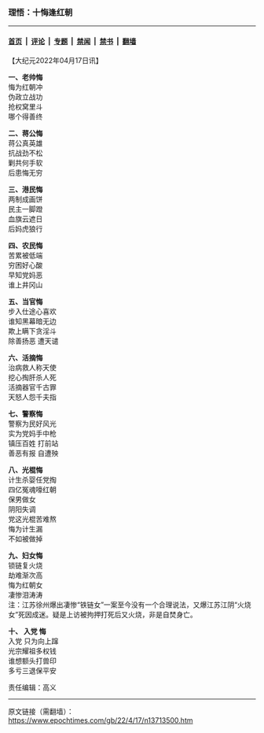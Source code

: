 ### 理悟：十悔逢红朝

---

#### [首页](../../../..?n13713500) &nbsp;|&nbsp; [评论](../../../../../epoch-comment?n13713500) &nbsp;|&nbsp; [专题](../../../../../epoch-special?n13713500) &nbsp;|&nbsp; [禁闻](../../../../../epoch-news?n13713500) &nbsp;|&nbsp; [禁书](../../../../../books?n13713500) &nbsp;|&nbsp; [翻墙](https://github.com/gfw-breaker/nogfw/blob/master/README.md?n13713500)


<div class="post_content" id="artbody" itemprop="articleBody">
 <!-- article content begin -->
 <p>
  【大纪元2022年04月17日讯】
 </p>
 <p>
  <strong>
   一、老帅悔
  </strong>
  <br/>
  悔为红朝冲
  <br/>
  伪政立战功
  <br/>
  抢权窝里斗
  <br/>
  哪个得善终
 </p>
 <p>
  <strong>
   二、蒋公悔
  </strong>
  <br/>
  蒋公真英雄
  <br/>
  抗战劲不松
  <br/>
  剿共何手软
  <br/>
  后患悔无穷
 </p>
 <p>
  <strong>
   三、港民悔
  </strong>
  <br/>
  两制成画饼
  <br/>
  民主一脚蹬
  <br/>
  血旗云遮日
  <br/>
  后妈虎狼行
 </p>
 <p>
  <strong>
   四、农民悔
  </strong>
  <br/>
  苦累被低端
  <br/>
  穷困好心酸
  <br/>
  早知党妈恶
  <br/>
  谁上井冈山
 </p>
 <p>
  <strong>
   五、当官悔
  </strong>
  <br/>
  步入仕途心喜欢
  <br/>
  谁知黑幕暗无边
  <br/>
  欺上瞒下贪淫斗
  <br/>
  除善扬恶
  <ok href="https://www.epochtimes.com/gb/tag/%E9%81%AD%E5%A4%A9%E8%B0%B4.html">
   遭天谴
  </ok>
 </p>
 <p>
  <strong>
   六、活摘悔
  </strong>
  <br/>
  治病救人称天使
  <br/>
  挖心掏肝杀人死
  <br/>
  活摘器官千古罪
  <br/>
  天怒人怨千夫指
 </p>
 <p>
  <strong>
   七、警察悔
  </strong>
  <br/>
  警察为民好风光
  <br/>
  实为党妈手中枪
  <br/>
  <ok href="https://www.epochtimes.com/gb/tag/%E9%95%87%E5%8E%8B%E7%99%BE%E5%A7%93.html">
   镇压百姓
  </ok>
  打前站
  <br/>
  <ok href="https://www.epochtimes.com/gb/tag/%E5%96%84%E6%81%B6%E6%9C%89%E6%8A%A5.html">
   善恶有报
  </ok>
  自遭殃
 </p>
 <p>
  <strong>
   八、光棍悔
  </strong>
  <br/>
  计生杀婴任党掏
  <br/>
  四亿冤魂嚎红朝
  <br/>
  保男做女
  <br/>
  阴阳失调
  <br/>
  党这光棍苦难熬
  <br/>
  悔为计生漏
  <br/>
  不如被做掉
 </p>
 <p>
  <strong>
   九、妇女悔
  </strong>
  <br/>
  锁链复火烧
  <br/>
  劫难渐次高
  <br/>
  悔为红朝女
  <br/>
  凄惨泪涛涛
  <br/>
  注：江苏徐州爆出凄惨“铁链女”一案至今没有一个合理说法，又爆江苏江阴“火烧女”死因成迷。疑是上访被拘押打死后又火烧，非是自焚身亡。
 </p>
 <p>
  <strong>
   十、
   <ok href="https://www.epochtimes.com/gb/tag/%E5%85%A5%E5%85%9A.html">
    入党
   </ok>
   悔
  </strong>
  <br/>
  <ok href="https://www.epochtimes.com/gb/tag/%E5%85%A5%E5%85%9A.html">
   入党
  </ok>
  只为向上蹿
  <br/>
  光宗耀祖多权钱
  <br/>
  谁想额头打兽印
  <br/>
  多亏三退保平安
 </p>
 <p>
  责任编辑：高义
 </p>
 <!-- article content end -->
 <div id="below_article_ad">
 </div>
</div>


---

原文链接（需翻墙）：https://www.epochtimes.com/gb/22/4/17/n13713500.htm